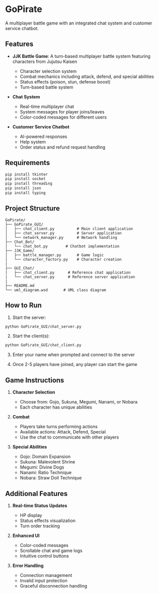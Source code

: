 # GoPirate

A multiplayer battle game with an integrated chat system and customer service chatbot.

## Features

- **JJK Battle Game**: A turn-based multiplayer battle system featuring characters from Jujutsu Kaisen
  - Character selection system
  - Combat mechanics including attack, defend, and special abilities
  - Status effects (poison, stun, defense boost)
  - Turn-based battle system

- **Chat System**
  - Real-time multiplayer chat
  - System messages for player joins/leaves
  - Color-coded messages for different users

- **Customer Service Chatbot**
  - AI-powered responses
  - Help system
  - Order status and refund request handling

## Requirements

```bash
pip install tkinter
pip install socket
pip install threading
pip install json
pip install typing
```

## Project Structure

```
GoPirate/
├── GoPirate_GUI/
│   ├── chat_client.py          # Main client application
│   ├── chat_server.py          # Server application
│   └── network_manager.py      # Network handling
├── Chat_Bot/
│   └── chat_bot.py        # Chatbot implementation
├── JJK_Game/
│   ├── battle_manager.py       # Game logic
│   └── character_factory.py    # Character creation
|
├── GUI_Chat/
|   ├── chat_client.py      # Reference chat application
|   └── chat_server.py      # Reference server application
|
├── README.md
└── uml_diagram.wsd       # UML class diagram
```

## How to Run

1. Start the server:
```bash
python GoPirate_GUI/chat_server.py
```

2. Start the client(s):
```bash
python GoPirate_GUI/chat_client.py
```

3. Enter your name when prompted and connect to the server

4. Once 2-5 players have joined, any player can start the game

## Game Instructions

1. **Character Selection**
   - Choose from: Gojo, Sukuna, Megumi, Nanami, or Nobara
   - Each character has unique abilities

2. **Combat**
   - Players take turns performing actions
   - Available actions: Attack, Defend, Special
   - Use the chat to communicate with other players

3. **Special Abilities**
   - Gojo: Domain Expansion
   - Sukuna: Malevolent Shrine
   - Megumi: Divine Dogs
   - Nanami: Ratio Technique
   - Nobara: Straw Doll Technique

## Additional Features

1. **Real-time Status Updates**
   - HP display
   - Status effects visualization
   - Turn order tracking

2. **Enhanced UI**
   - Color-coded messages
   - Scrollable chat and game logs
   - Intuitive control buttons

3. **Error Handling**
   - Connection management
   - Invalid input protection
   - Graceful disconnection handling